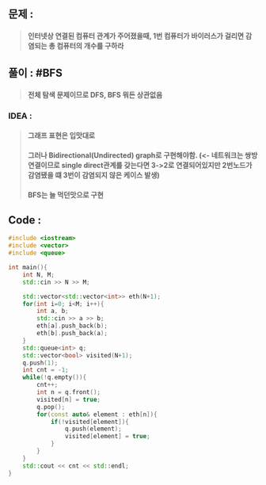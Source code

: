 ## 문제 :
> #### 인터넷상 연결된 컴퓨터 관계가 주어졌을때, 1번 컴퓨터가 바이러스가 걸리면 감염되는 총 컴퓨터의 개수를 구하라

## 풀이 : #BFS
> #### 전체 탐색 문제이므로 DFS, BFS 뭐든 상관없음

### IDEA : 
> #### 그래프 표현은 입맛대로
> #### 그러나 Bidirectional(Undirected) graph로 구현해야함. (<- 네트워크는 쌍방연결이므로 single direct관계를 갖는다면 3->2로 연결되어있지만 2번노드가 감염됐을 떄 3번이 감염되지 않은 케이스 발생)
> #### BFS는 늘 먹던맛으로 구현

## Code :
```cpp
#include <iostream>
#include <vector>
#include <queue>

int main(){
    int N, M;
    std::cin >> N >> M;

    std::vector<std::vector<int>> eth(N+1);
    for(int i=0; i<M; i++){
        int a, b;
        std::cin >> a >> b;
        eth[a].push_back(b);
        eth[b].push_back(a);
    }
    std::queue<int> q;
    std::vector<bool> visited(N+1);
    q.push(1);
    int cnt = -1;
    while(!q.empty()){
        cnt++;
        int n = q.front();
        visited[n] = true;
        q.pop();
        for(const auto& element : eth[n]){
            if(!visited[element]){
                q.push(element);
                visited[element] = true;
            }
        }
    }
    std::cout << cnt << std::endl;
}
```
